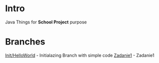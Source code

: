 # Intro
Java Things for **School Project** purpose
# Branches
[Init/HelloWorld](https://github.com/czakk/java-things/tree/Init/HelloWorld) - Initialazing Branch with simple code
[Zadanie1](https://github.com/czakk/java-things/tree/Zadanie1) - Zadanie1
